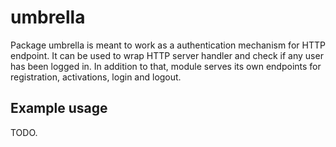 # umbrella

Package umbrella is meant to work as a authentication mechanism for HTTP endpoint. It can be used to wrap HTTP server handler and check if any user has been logged in. In addition to that, module serves its own endpoints for registration, activations, login and logout.

## Example usage

TODO.
